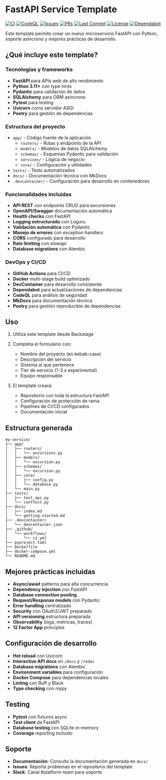 # FastAPI Service Template

<!-- Badges (templated) -->
<p align="left">
   <a href="https://github.com/${{values.github_organization}}/${{values.repo_name}}/actions/workflows/ci.yml"><img alt="CI" src="https://img.shields.io/github/actions/workflow/status/${{values.github_organization}}/${{values.repo_name}}/ci.yml?branch=main&label=CI&logo=github" /></a>
   <a href="https://github.com/${{values.github_organization}}/${{values.repo_name}}/security/code-scanning"><img alt="CodeQL" src="https://img.shields.io/github/actions/workflow/status/${{values.github_organization}}/${{values.repo_name}}/codeql.yml?branch=main&label=CodeQL&logo=github" /></a>
   <a href="https://github.com/${{values.github_organization}}/${{values.repo_name}}/issues"><img alt="Issues" src="https://img.shields.io/github/issues/${{values.github_organization}}/${{values.repo_name}}?logo=github" /></a>
   <a href="https://github.com/${{values.github_organization}}/${{values.repo_name}}/pulls"><img alt="PRs" src="https://img.shields.io/github/issues-pr/${{values.github_organization}}/${{values.repo_name}}?logo=github" /></a>
   <a href="https://github.com/${{values.github_organization}}/${{values.repo_name}}/commits/main"><img alt="Last Commit" src="https://img.shields.io/github/last-commit/${{values.github_organization}}/${{values.repo_name}}?logo=github" /></a>
   <a href="https://github.com/${{values.github_organization}}/${{values.repo_name}}/blob/main/LICENSE"><img alt="License" src="https://img.shields.io/github/license/${{values.github_organization}}/${{values.repo_name}}" /></a>
   <a href="https://github.com/${{values.github_organization}}/${{values.repo_name}}/network/dependencies"><img alt="Dependabot" src="https://img.shields.io/badge/Dependabot-enabled-success?logo=dependabot" /></a>
</p>

Este template permite crear un nuevo microservicio FastAPI con Python, soporte asíncrono y mejores prácticas de desarrollo.

## ¿Qué incluye este template?

### Tecnologías y frameworks
- **FastAPI** para APIs web de alto rendimiento
- **Python 3.11+** con type hints
- **Pydantic** para validación de datos
- **SQLAlchemy** para ORM asíncrono
- **Pytest** para testing
- **Uvicorn** como servidor ASGI
- **Poetry** para gestión de dependencias

### Estructura del proyecto
- `app/` - Código fuente de la aplicación
  - `routers/` - Rutas y endpoints de la API
  - `models/` - Modelos de datos SQLAlchemy
  - `schemas/` - Esquemas Pydantic para validación
  - `services/` - Lógica de negocio
  - `core/` - Configuración y utilidades
- `tests/` - Tests automatizados
- `docs/` - Documentación técnica con MkDocs
- `.devcontainer/` - Configuración para desarrollo en contenedores

### Funcionalidades incluidas
- **API REST** con endpoints CRUD para excursiones
- **OpenAPI/Swagger** documentación automática
- **Health checks** con FastAPI
- **Logging estructurado** con Loguru
- **Validación automática** con Pydantic
- **Manejo de errores** con exception handlers
- **CORS** configurado para desarrollo
- **Rate limiting** con slowapi
- **Database migrations** con Alembic

### DevOps y CI/CD
- **GitHub Actions** para CI/CD
- **Docker** multi-stage build optimizado
- **DevContainer** para desarrollo consistente
- **Dependabot** para actualizaciones de dependencias
- **CodeQL** para análisis de seguridad
- **MkDocs** para documentación técnica
- **Poetry** para gestión reproducible de dependencias

## Uso

1. Utiliza este template desde Backstage
2. Completa el formulario con:
   - Nombre del proyecto (en kebab-case)
   - Descripción del servicio
   - Sistema al que pertenece
   - Tier de servicio (1-3 o experimental)
   - Equipo responsable

3. El template creará:
   - Repositorio con toda la estructura FastAPI
   - Configuración de protección de rama
   - Pipelines de CI/CD configurados
   - Documentación inicial

## Estructura generada

```
my-service/
├── app/
│   ├── routers/
│   │   └── excursions.py
│   ├── models/
│   │   └── excursion.py
│   ├── schemas/
│   │   └── excursion.py
│   ├── core/
│   │   ├── config.py
│   │   └── database.py
│   └── main.py
├── tests/
│   ├── test_api.py
│   └── conftest.py
├── docs/
│   ├── index.md
│   └── getting-started.md
├── .devcontainer/
│   └── devcontainer.json
├── .github/
│   └── workflows/
│       └── ci.yml
├── pyproject.toml
├── Dockerfile
├── docker-compose.yml
└── README.md
```

## Mejores prácticas incluidas

- **Async/await** patterns para alta concurrencia
- **Dependency injection** con FastAPI
- **Database connection pooling**
- **Request/Response models** con Pydantic
- **Error handling** centralizado
- **Security** con OAuth2/JWT preparado
- **API versioning** estructura preparada
- **Observability** (logs, métricas, traces)
- **12 Factor App** principles

## Configuración de desarrollo

- **Hot reload** con Uvicorn
- **Interactive API docs** en `/docs` y `/redoc`
- **Database migrations** con Alembic
- **Environment variables** para configuración
- **Docker Compose** para dependencias locales
- **Linting** con Ruff y Black
- **Type checking** con mypy

## Testing

- **Pytest** con fixtures async
- **Test client** de FastAPI
- **Database testing** con SQLite in-memory
- **Coverage** reporting incluido

## Soporte

- **Documentación**: Consulta la documentación generada en `docs/`
- **Issues**: Reporta problemas en el repositorio del template
- **Slack**: Canal #platform-team para soporte
